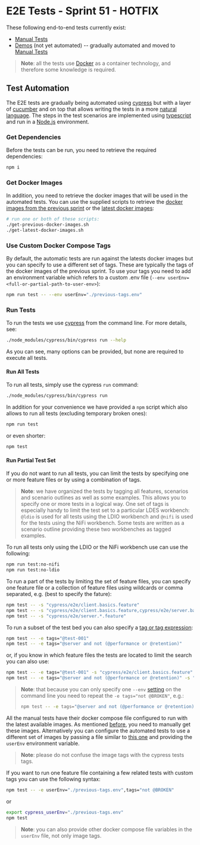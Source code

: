 # E2E Tests - Sprint 51 - HOTFIX
These following end-to-end tests currently exist:
* [Manual Tests](./tests)
* [Demos](./demos) (not yet automated) -- gradually automated and moved to [Manual Tests](./tests)

> **Note**: all the tests use [Docker](http://www.docker.io) as a container technology, and therefore some knowledge is required.

## Test Automation
The E2E tests are gradually being automated using [cypress](https://www.cypress.io/) but with a layer of [cucumber](https://cucumber.io/) and on top that allows writing the tests in a more [natural language](https://en.wikipedia.org/wiki/Cucumber_(software)). The steps in the test scenarios are implemented using [typescript](https://www.typescriptlang.org/) and run in a [Node.js](https://nodejs.org/) environment.

### Get Dependencies
Before the tests can be run, you need to retrieve the required dependencies:
```bash
npm i
```

### Get Docker Images
In addition, you need to retrieve the docker images that will be used in the automated tests. You can use the supplied scripts to retrieve the [docker images from the previous sprint](./get-previous-docker-images.sh) or the [latest docker images](./get-latest-docker-images.sh):
```bash
# run one or both of these scripts:
./get-previous-docker-images.sh
./get-latest-docker-images.sh
```

### Use Custom Docker Compose Tags
By default, the automatic tests are run against the latests docker images but you can specify to use a different set of tags. These are typically the tags of the docker images of the previous sprint. To use your tags you need to add an environment variable which refers to a custom .env file (`--env userEnv=<full-or-partial-path-to-user-env>`):
```bash
npm run test -- --env userEnv="./previous-tags.env"
```

### Run Tests
To run the tests we use [cypress](https://www.cypress.io) from the command line. For more details, see:
```bash
./node_modules/cypress/bin/cypress run --help
```
As you can see, many options can be provided, but none are required to execute all tests.

#### Run All Tests
To run all tests, simply use the cypress `run` command:
```bash
./node_modules/cypress/bin/cypress run
```
In addition for your convenience we have provided a `npm` script which also allows to run all tests (excluding temporary broken ones):
```bash
npm run test
```
or even shorter:
```bash
npm test
```

#### Run Partial Test Set
If you do not want to run all tests, you can limit the tests by specifying one or more feature files or by using a combination of tags.

> **Note**: we have organized the tests by tagging all features, scenarios and scenario outlines as well as some examples. This allows you to specify one or more tests in a logical way. One set of tags is especially handy to limit the test set to a particular LDES workbench: `@ldio` is used for all tests using the LDIO workbench and `@nifi` is used for the tests using the NiFi workbench. Some tests are written as a scenario outline providing these two workbenches as tagged examples.

To run all tests only using the LDIO or the NiFi workbench use can use the following:
```bash
npm run test:no-nifi
npm run test:no-ldio
```

To run a part of the tests by limiting the set of feature files, you can specify one feature file or a collection of feature files using wildcards or comma separated, e.g. (best to specify the fature):
```bash
npm test -- -s "cypress/e2e/client.basics.feature"
npm test -- -s "cypress/e2e/client.basics.feature,cypress/e2e/server.basics.feature"
npm test -- -s "cypress/e2e/server.*.feature"
```
To run a subset of the test bed you can also specify a [tag or tag expression](https://cucumber.io/docs/cucumber/api/?lang=javascript#tags):
```bash
npm test -- -e tags="@test-001"
npm test -- -e tags="@server and not (@performance or @retention)"
```
or, if you know in which feature files the tests are located to limit the search you can also use:
```bash
npm test -- -e tags="@test-001" -s "cypress/e2e/client.basics.feature"
npm test -- -e tags="@server and not (@performance or @retention)" -s "cypress/e2e/server.*.feature"
```

> **Note**: that because you can only specify one `--env` [setting](https://docs.cypress.io/guides/guides/environment-variables#Option-4---env) on the command line you need to repeat the `-e tags="not @BROKEN"`, e.g.:
> ```bash
> npm test -- -e tags="@server and not (@performance or @retention) and not @BROKEN" -s "cypress/e2e/server.*.feature"
> ```

All the manual tests have their docker compose file configured to run with the latest available images. As mentioned [before](#get-docker-images), you need to manually get these images. Alternatively you can configure the automated tests to use a different set of images by passing a file similar to [this one](./previous-tags.env) and providing the `userEnv` environment variable.

> **Note**: please do not confuse the image tags with the cypress tests tags. 

If you want to run one feature file containing a few related tests with custom tags you can use the following syntax:
```bash
npm test -- -e userEnv="./previous-tags.env",tags="not @BROKEN"
```
or
```bash
export cypress_userEnv="./previous-tags.env"
npm test
```

> **Note**: you can also provide other docker compose file variables in the `userEnv` file, not only image tags.
